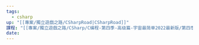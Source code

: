 ```yaml
---
tags:
  - csharp
up: "[[專案/獨立遊戲之路/CSharpRoad|CSharpRoad]]"
課程: "[[專案/獨立遊戲之路/CSharp/C编程-第四季-高级篇-宇宙最简单2022最新版/第四季-高级篇-宇宙最简单2022最新版|第四季-高级篇-宇宙最简单2022最新版]]"
date: 
---
```


```csharp file:Program

```